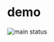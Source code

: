 # demo

![main status](https://github.com/krzycz/demo/actions/workflows/main.yml/badge.svg?branch=main)
